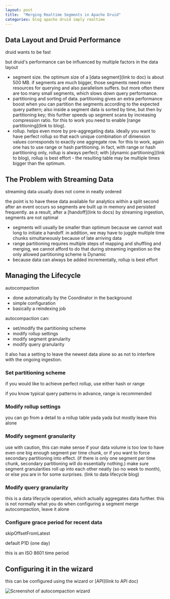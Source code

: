 ```yaml
---
layout: post
title:  "Merging Realtime Segments in Apache Druid"
categories: blog apache druid imply realtime
---
```


## Data Layout and Druid Performance

druid wants to be fast

but druid's performance can be influenced by multiple factors in the data layout

- segment size. the optimum size of a [data segment](link to doc) is about 500 MB. if segments are much bigger, those segments need more resources for querying and also parallelism suffers. but more often there are too many small segments, which slows down query performance.
- partitioning and sorting of data. partitioning gives an extra performance boost when you can partition the segments according to the expected query pattern; also inside a segment data is sorted by time, but then by partitioning key; this further speeds up segment scans by increasing compression ratio. for this to work you need to enable [range partitioning](link to blog).
- rollup. helps even more by pre-aggregating data. ideally you want to have perfect rollup so that each unique combination of dimension values corresponds to exactly one aggregate row. for this to work, again one has to use range or hash partitioning. in fact, with range or hash partitioning only, rollup is always perfect; with [dynamic partitioning](link to blog), rollup is best effort - the resulting table may be multiple times bigger than the optimum.

## The Problem with Streaming Data

streaming data usually does not come in neatly ordered

the point is to have these data available for analytics within a split second after an event occurs so segments are built up in memory and persisted frequently. as a result, after a [handoff](link to docs) by streaming ingestion, segments are not optimal

- segments will usually be smaller than optimum because we cannot wait long to initiate a handoff. in addition, we may have to juggle multiple time chunks simultaneously because of late arriving data
- range partitioning requires multiple steps of mapping and shuffling and merging, we cannot afford to do that during streaming ingestion so the only allowed partitioning scheme is Dynamic
- because data can always be added incrementally, rollup is best effort

## Managing the Lifecycle

autocompaction

- done automatically by the Coordinator in the background
- simple configuration
- basically a reindexing job

autocompaction can:

- set/modify the partitioning scheme
- modify rollup settings
- modify segment granularity
- modify query granularity

it also has a setting to leave the newest data alone so as not to interfere with the ongoing ingestion.

### Set partitioning scheme

if you would like to achieve perfect rollup, use either hash or range

if you know typical query patterns in advance, range is recommended

### Modify rollup settings

you can go from a detail to a rollup table yada yada but mostly leave this alone

### Modify segment granularity

use with caution, this can make sense if your data volume is too low to have even one big enough segment per time chunk, or if you want to force secondary partitioning into effect. (if there is only one segment per time chunk, secondary partitioning will do essentially nothing.) make sure segment granularities roll up into each other neatly (so no week to month), or else you are in for some surprises. (link to data lifecycle blog)

### Modify query granularity

this is a data lifecycle operation, which actually aggregates data further. this is not normally what you do when configuring a segment merge autocompaction, leave it alone

### Configure grace period for recent data

skipOffsetFromLatest

default P1D (one day)

this is an ISO 8601 time period

## Configuring it in the wizard

this can be configured using the wizard or [API](link to API doc)

![Screenshot of autocompaction wizard]()

## 


